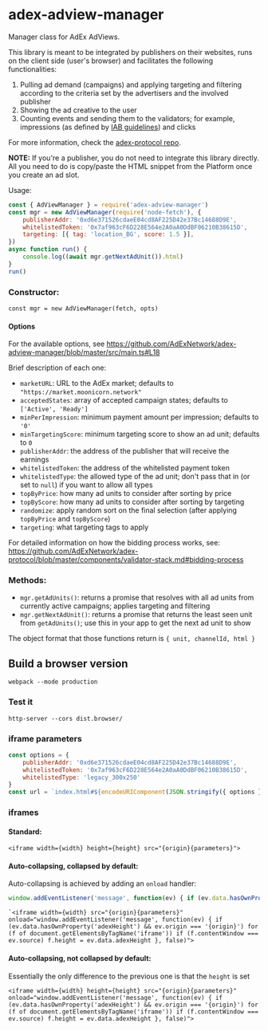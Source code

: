 # adex-adview-manager

Manager class for AdEx AdViews.

This library is meant to be integrated by publishers on their websites, runs on the client side (user's browser) and facilitates the following functionalities:

1. Pulling ad demand (campaigns) and applying targeting and filtering according to the criteria set by the advertisers and the involved publisher
2. Showing the ad creative to the user
3. Counting events and sending them to the validators; for example, impressions (as defined by [IAB guidelines](https://www.iab.com/wp-content/uploads/2015/06/Ad-Impression-Measurment-Guideline-US.pdf)) and clicks

For more information, check the [adex-protocol repo](https://github.com/adexnetwork/adex-protocol).

**NOTE:** If you're a publisher, you do not need to integrate this library directly. All you need to do is copy/paste the HTML snippet from the Platform once you create an ad slot.

Usage:

```javascript
const { AdViewManager } = require('adex-adview-manager')
const mgr = new AdViewManager(require('node-fetch'), {
	publisherAddr: '0xd6e371526cdaeE04cd8AF225D42e37Bc14688D9E',
	whitelistedToken: '0x7af963cF6D228E564e2A0aA0DdBF06210B38615D',
	targeting: [{ tag: 'location_BG', score: 1.5 }],
})
async function run() {
	console.log((await mgr.getNextAdUnit()).html)
}
run()
```

### Constructor:

`const mgr = new AdViewManager(fetch, opts)`

#### Options

For the available options, see https://github.com/AdExNetwork/adex-adview-manager/blob/master/src/main.ts#L18

Brief description of each one:

* `marketURL`: URL to the AdEx market; defaults to `"https://market.moonicorn.network"`
* `acceptedStates`: array of accepted campaign states; defaults to `['Active', 'Ready']`
* `minPerImpression`: minimum payment amount per impression; defaults to `'0'`
* `minTargetingScore`: minimum targeting score to show an ad unit; defaults to `0`
* `publisherAddr`: the address of the publisher that will receive the earnings
* `whitelistedToken`: the address of the whitelisted payment token
* `whitelistedType`: the allowed type of the ad unit; don't pass that in (or set to `null`) if you want to allow all types
* `topByPrice`: how many ad units to consider after sorting by price
* `topByScore`: how many ad units to consider after sorting by targeting
* `randomize`: apply random sort on the final selection (after applying `topByPrice` and `topByScore`)
* `targeting`: what targeting tags to apply

For detailed information on how the bidding process works, see: https://github.com/AdExNetwork/adex-protocol/blob/master/components/validator-stack.md#bidding-process

### Methods:

* `mgr.getAdUnits()`: returns a promise that resolves with all ad units from currently active campaigns; applies targeting and filtering
* `mgr.getNextAdUnit()`: returns a promise that returns the least seen unit from `getAdUnits()`; use this in your app to get the next ad unit to show

The object format that those functions return is `{ unit, channelId, html }`



## Build a browser version

```
webpack --mode production
```

### Test it

```
http-server --cors dist.browser/
```

### iframe parameters

```javascript
const options = {
	publisherAddr: '0xd6e371526cdaeE04cd8AF225D42e37Bc14688D9E',
	whitelistedToken: '0x7af963cF6D228E564e2A0aA0DdBF06210B38615D',
	whitelistedType: 'legacy_300x250'
}
const url = `index.html#${encodeURIComponent(JSON.stringify({ options }))}`
```


### iframes

#### Standard:

```
<iframe width={width} height={height} src="{origin}{parameters}">
```

#### Auto-collapsing, collapsed by default:

Auto-collapsing is achieved by adding an `onload` handler:

```javascript
window.addEventListener('message', function(ev) { if (ev.data.hasOwnProperty('adexHeight') && ev.origin === '{origin}') for (f of document.getElementsByTagName('iframe')) if (f.contentWindow === ev.source) f.height = ev.data.adexHeight }, false)
```

```
`<iframe width={width} src="{origin}{parameters}" onload="window.addEventListener('message', function(ev) { if (ev.data.hasOwnProperty('adexHeight') && ev.origin === '{origin}') for (f of document.getElementsByTagName('iframe')) if (f.contentWindow === ev.source) f.height = ev.data.adexHeight }, false)">
```


#### Auto-collapsing, not collapsed by default:


Essentially the only difference to the previous one is that the `height` is set

```
<iframe width={width} height={height} src="{origin}{parameters}" onload="window.addEventListener('message', function(ev) { if (ev.data.hasOwnProperty('adexHeight') && ev.origin === '{origin}') for (f of document.getElementsByTagName('iframe')) if (f.contentWindow === ev.source) f.height = ev.data.adexHeight }, false)">
```
